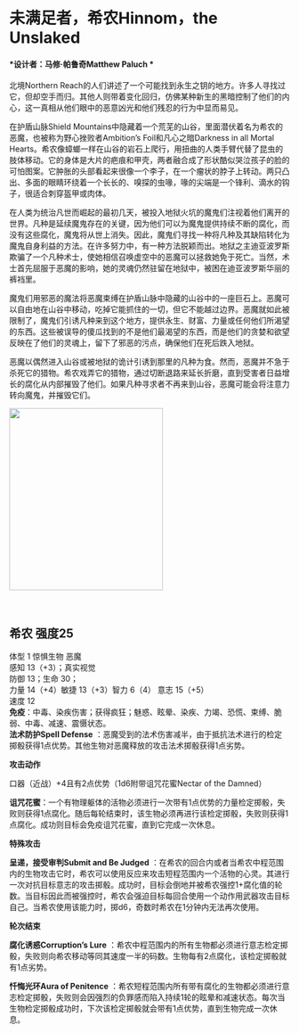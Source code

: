 # 未满足者，希农Hinnom，the Unslaked 

#### *设计者：马修·帕鲁奇Matthew Paluch *

北境Northern
Reach的人们讲述了一个可能找到永生之钥的地方。许多人寻找过它，但却空手而归。其他人则带着变化回归，仿佛某种新生的黑暗控制了他们的内心，这一真相从他们眼中的恶意凶光和他们残忍的行为中显而易见。  

在护盾山脉Shield
Mountains中隐藏着一个荒芜的山谷，里面潜伏着名为希农的恶魔，也被称为野心挫败者Ambition’s
Foil和凡心之暗Darkness in all Mortal
Hearts。希农像蟑螂一样在山谷的岩石上爬行，用扭曲的人类手臂代替了昆虫的肢体移动。它的身体是大片的疤痕和甲壳，两者融合成了形状酷似哭泣孩子的脸的可怕图案。它肿胀的头部看起来很像一个李子，在一个瘤状的脖子上转动。两只凸出、多面的眼睛环绕着一个长长的、嗅探的虫喙，喙的尖端是一个锋利、滴水的钩子，很适合刺穿盔甲或肉体。  

在人类为统治凡世而崛起的最初几天，被投入地狱火坑的魔鬼们注视着他们离开的世界。凡种是延续魔鬼存在的关键，因为他们可以为魔鬼提供持续不断的腐化，而没有这些腐化，魔鬼将从世上消失。因此，魔鬼们寻找一种将凡种及其缺陷转化为魔鬼自身利益的方法。在许多努力中，有一种方法脱颖而出。地狱之主迪亚波罗斯欺骗了一个凡种术士，使她相信召唤虚空中的恶魔可以拯救她免于死亡。当然，术士首先屈服于恶魔的影响，她的灵魂仍然驻留在地狱中，被困在迪亚波罗斯华丽的裤裆里。  

魔鬼们用邪恶的魔法将恶魔束缚在护盾山脉中隐藏的山谷中的一座巨石上。恶魔可以自由地在山谷中移动，吃掉它能抓住的一切，但它不能越过边界。恶魔就如此被限制了，魔鬼们引诱凡种来到这个地方，提供永生、财富、力量或任何他们所渴望的东西。这些被误导的傻瓜找到的不是他们最渴望的东西，而是他们的贪婪和欲望反映在了他们的灵魂上，留下了邪恶的污点，确保他们在死后跌入地狱。  

恶魔以偶然进入山谷或被地狱的诡计引诱到那里的凡种为食。然而，恶魔并不急于杀死它的猎物。希农戏弄它的猎物，通过切断退路来延长折磨，直到受害者日益增长的腐化从内部摧毁了他们。如果凡种寻求者不再来到山谷，恶魔可能会将注意力转向魔鬼，并摧毁它们。

<img
src="file:///C:\Users\13888\AppData\Local\Temp\ksohtml76032\wps5.png"
width="276" height="327" />

 

## 希农 强度25 

体型 1 惊惧生物 恶魔  
感知 13（+3）；真实视觉  
防御 13；生命 30；  
力量 14（+4）敏捷 13（+3）智力 6（4） 意志 15（+5）  
速度 12  
**免疫**：中毒、染疾伤害；获得疯狂；魅惑、眩晕、染疾、力竭、恐慌、束缚、脆弱、中毒、减速、震慑状态。  
**法术防护Spell Defense**
：恶魔受到的法术伤害减半，由于抵抗法术进行的检定掷骰获得1点优势。其他生物对恶魔释放的攻击法术掷骰获得1点劣势。

**攻击动作**  

口器（近战）+4且有2点优势（1d6附带诅咒花蜜Nectar of the Damned）  

**诅咒花蜜**：一个有物理躯体的活物必须进行一次带有1点优势的力量检定掷骰，失败则获得1点腐化。随后每轮结束时，该生物必须再进行该检定掷骰，失败则获得1点腐化。成功则目标会免疫诅咒花蜜，直到它完成一次休息。

**特殊攻击**  

**呈递，接受审判Submit and Be Judged**
：在希农的回合内或者当希农中程范围内的生物攻击它时，希农可以使用反应来攻击短程范围内一个活物的心灵。其进行一次对抗目标意志的攻击掷骰。成功时，目标会倒地并被希农强控1+腐化值的轮数。当目标因此而被强控时，希农会强迫目标每回合使用一个动作用武器攻击目标自己。当希农使用该能力时，掷d6，奇数时希农在1分钟内无法再次使用。

**轮次结束**  

**腐化诱惑Corruption’s Lure**
：希农中程范围内的所有生物都必须进行意志检定掷骰，失败则向希农移动等同其速度一半的码数。生物每有2点腐化，该检定掷骰就有1点劣势。  

**忏悔光环Aura of Penitence**
：希农短程范围内所有带有腐化的生物都必须进行意志检定掷骰，失败则会因强烈的负罪感而陷入持续1轮的眩晕和减速状态。每次当生物检定掷骰成功时，下次该检定掷骰就会带有1点优势，直到生物完成一次休息。
